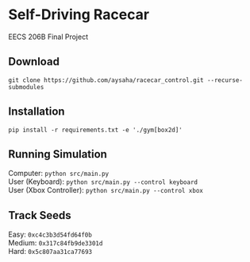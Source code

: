 # Self-Driving Racecar
EECS 206B Final Project

## Download
``git clone https://github.com/aysaha/racecar_control.git --recurse-submodules``

## Installation
``pip install -r requirements.txt -e './gym[box2d]'``

## Running Simulation
Computer: `python src/main.py`  
User (Keyboard): `python src/main.py --control keyboard`  
User (Xbox Controller): `python src/main.py --control xbox`  

## Track Seeds
Easy: `0xc4c3b3d54fd64f0b`  
Medium: `0x317c84fb9de3301d`  
Hard: `0x5c807aa31ca77693`

